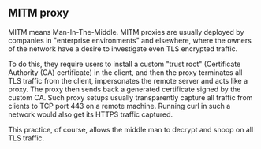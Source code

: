 ## MITM proxy

MITM means Man-In-The-Middle. MITM proxies are usually deployed by companies
in "enterprise environments" and elsewhere, where the owners of the network
have a desire to investigate even TLS encrypted traffic.

To do this, they require users to install a custom "trust root" (Certificate
Authority (CA) certificate) in the client, and then the proxy terminates all
TLS traffic from the client, impersonates the remote server and acts like a
proxy. The proxy then sends back a generated certificate signed by the custom
CA. Such proxy setups usually transparently capture all traffic from clients
to TCP port 443 on a remote machine. Running curl in such a network would also
get its HTTPS traffic captured.

This practice, of course, allows the middle man to decrypt and snoop on
all TLS traffic.
